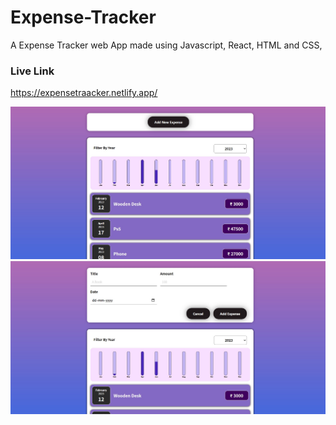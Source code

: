 # Expense-Tracker

A Expense Tracker web App made using Javascript, React, HTML and CSS,

### Live Link 
https://expensetraacker.netlify.app/

![App Screenshot](https://github.com/22Parth/Expense-Tracker/blob/master/screenshots/main.jpg?raw=true)
![App Screenshot](https://github.com/22Parth/Expense-Tracker/blob/master/screenshots/image.jpg)

